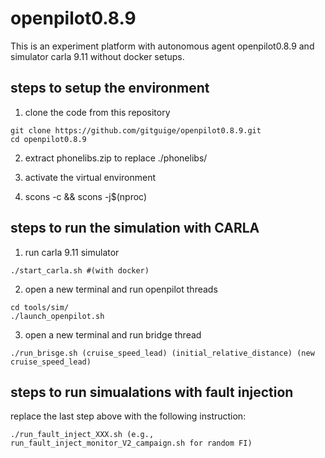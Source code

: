 # openpilot0.8.9
This is an experiment platform with autonomous agent openpilot0.8.9 and simulator carla 9.11 without docker setups.

## steps to setup the environment
1. clone the code from this repository
```
git clone https://github.com/gitguige/openpilot0.8.9.git
cd openpilot0.8.9
```

2. extract phonelibs.zip to replace ./phonelibs/

3. activate the virtual environment 

4. scons -c && scons -j$(nproc)


## steps to run the simulation with CARLA
1. run carla 9.11 simulator
```
./start_carla.sh #(with docker)
```

2. open a new terminal and run openpilot threads
```
cd tools/sim/ 
./launch_openpilot.sh 
```

3. open a new terminal and run bridge thread
```
./run_brisge.sh (cruise_speed_lead) (initial_relative_distance) (new cruise_speed_lead)
```

## steps to run simualations with fault injection
replace the last step above with the following instruction:
```
./run_fault_inject_XXX.sh (e.g., run_fault_inject_monitor_V2_campaign.sh for random FI)
```
